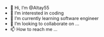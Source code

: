 - 👋 Hi, I’m @Altay55
- 👀 I’m interested in coding 
- 🌱 I’m currently learning software engineer
- 💞️ I’m looking to collaborate on ...
- 📫 How to reach me ...

<!---
Altay55/Altay55 is a ✨ special ✨ repository because its `README.md` (this file) appears on your GitHub profile.
You can click the Preview link to take a look at your changes.
--->
